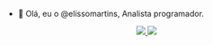 - 👋 Olá, eu o @elissomartins, Analista programador.

<div align="center">
  <a href="https://github.com/rafaballerini">
 <img altura="180em" src="https://github-readme-stats.vercel.app/api?username=elissomartins&show_icons=true&theme=dark&include_all_commits=true&count_private=true"/>
 <img altura="180em" src="https://github-readme-stats.vercel.app/api/top-langs/?username=elissomartins&layout=compact&langs_count=7&theme=dark"/>
</div>
